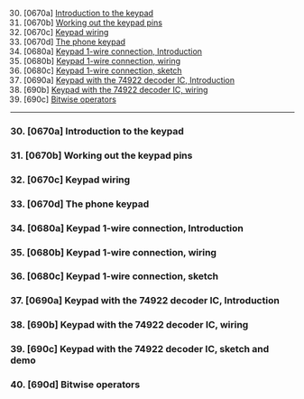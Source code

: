 30. [0670a] [Introduction to the keypad](#30)
31. [0670b] [Working out the keypad pins](#31)
32. [0670c] [Keypad wiring](#32)
33. [0670d] [The phone keypad](#33)
34. [0680a] [Keypad 1-wire connection, Introduction](#34)
35. [0680b] [Keypad 1-wire connection, wiring](#35)
36. [0680c] [Keypad 1-wire connection, sketch](#36)
37. [0690a] [Keypad with the 74922 decoder IC, Introduction](#37)
38. [690b] [Keypad with the 74922 decoder IC, wiring](#38)
39. [690c] [Bitwise operators](#39)

---

### 30. [0670a] Introduction to the keypad<a id="30"></a>

### 31. [0670b] Working out the keypad pins<a id="31"></a>

### 32. [0670c] Keypad wiring<a id="32"></a>

### 33. [0670d] The phone keypad<a id="33"></a>

### 34. [0680a] Keypad 1-wire connection, Introduction<a id="34"></a>

### 35. [0680b] Keypad 1-wire connection, wiring<a id="35"></a>

### 36. [0680c] Keypad 1-wire connection, sketch<a id="36"></a>

### 37. [0690a] Keypad with the 74922 decoder IC, Introduction<a id="37"></a>

### 38. [690b] Keypad with the 74922 decoder IC, wiring<a id="38"></a>

### 39. [690c] Keypad with the 74922 decoder IC, sketch and demo<a id="39"></a>

### 40. [690d] Bitwise operators<a id="40"></a>
